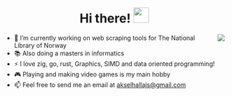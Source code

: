 <div align="center">
   <h1>Hi there! <img src="https://media.giphy.com/media/hvRJCLFzcasrR4ia7z/giphy.gif" width="35px"></h1>
</div>

<img align="right" src="https://github-readme-stats.vercel.app/api?username=avokadoen&count_private=true&show_icons=true&theme=dracula" />

- 🔭 I’m currently working on web scraping tools for The National Library of Norway
- 📚 Also doing a masters in informatics 
- ⚡ I love zig, go, rust, Graphics, SIMD and data oriented programming!
- 🎮 Playing and making video games is my main hobby
- 📫 Feel free to send me an email at <akselhallajs@gmail.com>

<br>

<!--<div align="center">
   <img src="https://github-profile-trophy.vercel.app/?username=avokadoen&theme=dracula&no-frame=true&margin-w=10" />
</div>-->
